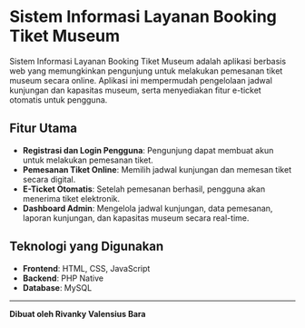 # Sistem Informasi Layanan Booking Tiket Museum

Sistem Informasi Layanan Booking Tiket Museum adalah aplikasi berbasis web yang memungkinkan pengunjung untuk melakukan pemesanan tiket museum secara online. Aplikasi ini mempermudah pengelolaan jadwal kunjungan dan kapasitas museum, serta menyediakan fitur e-ticket otomatis untuk pengguna.

## Fitur Utama
- **Registrasi dan Login Pengguna**: Pengunjung dapat membuat akun untuk melakukan pemesanan tiket.
- **Pemesanan Tiket Online**: Memilih jadwal kunjungan dan memesan tiket secara digital.
- **E-Ticket Otomatis**: Setelah pemesanan berhasil, pengguna akan menerima tiket elektronik.
- **Dashboard Admin**: Mengelola jadwal kunjungan, data pemesanan, laporan kunjungan, dan kapasitas museum secara real-time.

## Teknologi yang Digunakan
- **Frontend**: HTML, CSS, JavaScript
- **Backend**: PHP Native
- **Database**: MySQL

---
**Dibuat oleh Rivanky Valensius Bara**
